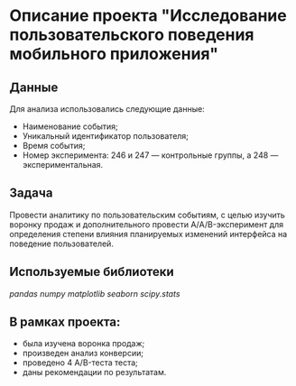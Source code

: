 # Описание проекта "Исследование пользовательского поведения мобильного приложения"


## Данные

Для анализа использовались следующие данные:

- Наименование события;
- Уникальный идентификатор пользователя;
- Время события;
- Номер эксперимента: 246 и 247 — контрольные группы, а 248 — экспериментальная.

## Задача

Провести аналитику по пользовательским событиям, с целью изучить воронку продаж и дополнительного провести А/A/B-эксперимент для определения степени влияния планируемых изменений интерфейса на поведение пользователей.


## Используемые библиотеки

*pandas*
*numpу*
*matplotlib*
*seaborn*
*scipy.stats*




## В рамках проекта:

- была изучена воронка продаж;
- произведен анализ конверсии;
- проведено 4 A/B-теста теста;
- даны рекомендации по результатам.
